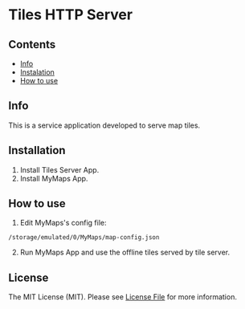 # Tiles HTTP Server

## Contents

* [Info](#info)
* [Instalation](#instalation)
* [How to use](#how-to-use)

## Info

This is a service application developed to serve map tiles.

## Installation
  1. Install Tiles Server App.
  2. Install MyMaps App.

## How to use

  1. Edit MyMaps's config file: 
```
/storage/emulated/0/MyMaps/map-config.json
```
  2. Run MyMaps App and use the offline tiles served by tile server.

## License
The MIT License (MIT). Please see [License File](LICENSE) for more information.

